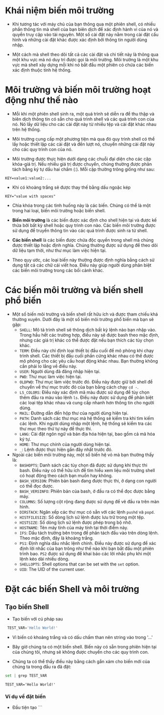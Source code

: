 # Khái niệm biến môi trường
* Khi tương tác với máy chủ của bạn thông qua một phiên shell, có nhiều phần thông tin mà shell của bạn biên dịch để xác định hành vi của nó và quyền truy cập vào tài nguyên. Một số cài đặt này nằm trong cài đặt cấu hình và những cài đặt khác được xác định bởi thông tin người dùng nhập.

* Một cách mà shell theo dõi tất cả các cài đặt và chi tiết này là thông qua một khu vực mà nó duy trì được gọi là môi trường. Môi trường là một khu vực mà shell xây dựng mỗi khi nó bắt đầu một phiên có chứa các biến xác định thuộc tính hệ thống.
# Môi trường và biến môi trường hoạt động như thế nào 
* Mỗi khi một phiên shell sinh ra, một quá trình sẽ diễn ra để thu thập và biên dịch thông tin có sẵn cho quá trình shell và các quá trình con của nó. Nó lấy dữ liệu cho các cài đặt này từ nhiều tệp và cài đặt khác nhau trên hệ thống.

* Môi trường cung cấp một phương tiện mà qua đó quy trình shell có thể lấy hoặc thiết lập các cài đặt và đến lượt nó, chuyển những cài đặt này cho các quy trình con của nó.

* Môi trường được thực hiện dưới dạng các chuỗi đại diện cho các cặp khóa-giá trị. Nếu nhiều giá trị được chuyển, chúng thường được phân tách bằng ký tự dấu hai chấm (:). Mỗi cặp thường trông giống như sau:
```
KEY=value1:value2:...
```
* Khi có khoảng trắng sẽ được thay thế bằng dấu ngoặc kép
```config
KEY="value with spaces"
```
* Chìa khóa trong các tình huống này là các biến. Chúng có thể là một trong hai loại, biến môi trường hoặc biến shell.

* **Biến môi trường** là các biến được xác định cho shell hiện tại và được kế thừa bởi bất kỳ shell hoặc quy trình con nào. Các biến môi trường được sử dụng để truyền thông tin vào các quá trình được sinh ra từ shell.

* **Các biến shell** là các biến được chứa độc quyền trong shell mà chúng được thiết lập hoặc định nghĩa. Chúng thường được sử dụng để theo dõi dữ liệu tạm thời, như thư mục làm việc hiện tại.

* Theo quy ước, các loại biến này thường được định nghĩa bằng cách sử dụng tất cả các chữ cái viết hoa. Điều này giúp người dùng phân biệt các biến môi trường trong các bối cảnh khác.
# Các biến môi trường và biến shell phổ biến
* Một số biến môi trường và biến shell rất hữu ích và được tham chiếu khá thường xuyên. Dưới đây là một số biến môi trường phổ biến mà bạn sẽ gặp:
  * ```SHELL```: Mô tả trình shell sẽ thông dịch bất kỳ lệnh nào bạn nhập vào. Trong hầu hết các trường hợp, điều này sẽ được bash theo mặc định, nhưng các giá trị khác có thể được đặt nếu bạn thích các tùy chọn khác.
  * ```TERM```: Điều này chỉ định loại thiết bị đầu cuối để mô phỏng khi chạy trình shell. Các thiết bị đầu cuối phần cứng khác nhau có thể được mô phỏng cho các yêu cầu hoạt động khác nhau. Bạn thường không cần phải lo lắng về điều này.
  * ```USER```: Người dùng đã đăng nhập hiện tại.
  * ```PWD```: Thư mục làm việc hiện tại.
  * ```OLDPWD```: Thư mục làm việc trước đó. Điều này được giữ bởi shell để chuyển về thư mục trước đó của bạn bằng cách chạy ```cd -```.
  * ```LS_COLORS```: Điều này xác định mã màu được sử dụng để tùy chọn thêm đầu ra màu vào lệnh ```ls```. Điều này được sử dụng để phân biệt các loại tệp khác nhau và cung cấp nhanh hơn thông tin cho người dùng.
  * ```MAIL```: Đường dẫn đến hộp thư của người dùng hiện tại.
  * ```PATH```: Danh sách các thư mục mà hệ thống sẽ kiểm tra khi tìm kiếm các lệnh. Khi người dùng nhập một lệnh, hệ thống sẽ kiểm tra các thư mục theo thứ tự này để thực thi.
  * ```LANG```: Cài đặt ngôn ngữ và bản địa hóa hiện tại, bao gồm cả mã hóa ký tự.
  * ```HOME```: Thư mục chính của người dùng hiện tại.
  * ```_```:  Lệnh được thực hiện gần đây nhất trước đó.
* Ngoài các biến môi trường này, một số biến hệ vỏ mà bạn thường thấy là:
  * ```BASHOPTS```: Danh sách các tùy chọn đã được sử dụng khi thực thi bash. Điều này có thể hữu ích để tìm hiểu xem liệu môi trường shell có hoạt động theo cách bạn muốn hay không.
  * ```BASH_VERSION```: Phiên bản bash đang được thực thi, ở dạng con người có thể đọc được.
  * ```BASH_VERSINFO```: Phiên bản của bash, ở đầu ra có thể đọc được bằng máy.
  * ```COLUMNS```: Số lượng cột rộng đang được sử dụng để vẽ đầu ra trên màn hình.
  * ```DIRSTACK```: Ngăn xếp các thư mục có sẵn với các lệnh ```pushd``` và ```popd```.
  * ```HISTFILESIZE```: Số dòng lịch sử lệnh được lưu trữ trong một tệp.
  * ```HISTSIZE```: Số dòng lịch sử lệnh được phép trong bộ nhớ.
  * ```HOSTNAME```: Tên máy tính của máy tính tại thời điểm này.
  * ```IFS```: Dấu tách trường bên trong để phân tách đầu vào trên dòng lệnh. Theo mặc định, đây là khoảng trắng.
  * ```PS1```: Định nghĩa dấu nhắc lệnh chính. Điều này được sử dụng để xác định lời nhắc của bạn trông như thế nào khi bạn bắt đầu một phiên trình bao. ```PS2``` được sử dụng để khai báo các lời nhắc phụ khi một lệnh kéo dài nhiều dòng.
  * ```SHELLOPTS```: Shell options that can be set with the ```set``` option.
  * ```UID```: The UID of the current user.
 # Đặt các biến Shell và môi trường 
 ## Tạo biến Shell
 * Tạo biến với cú pháp sau
 ```python
  TEST_VAR='Hello World!'
  ```
 * Vì biến có khoảng trắng và có dấu chấm than nên string vào trong '...' 
 * Bây giờ chúng ta có một biến shell. Biến này có sẵn trong phiên hiện tại của chúng tôi, nhưng sẽ không được chuyển cho các quy trình con.

* Chúng ta có thể thấy điều này bằng cách gắn xám cho biến mới của chúng ta trong đầu ra đã đặt:
```python
set | grep TEST_VAR
```
```output
TEST_VAR='Hello World!'
```
 ### Ví dụ về đặt biến
  * Đầu tiện tạo ```
